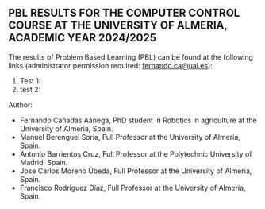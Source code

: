 ## PBL RESULTS FOR THE COMPUTER CONTROL COURSE AT THE UNIVERSITY OF ALMERIA, ACADEMIC YEAR 2024/2025

The results of Problem Based Learning (PBL) can be found at the following links (administrator permission required: fernando.ca@ual.es):

1. Test 1: 
2. test 2: 

Author: 
 - Fernando Cañadas Aánega, PhD student in Robotics in agriculture at the University of Almeria, Spain.
 - Manuel Berenguel Soria, Full Professor at the University of Almeria, Spain.
 - Antonio Barrientos Cruz, Full Professor at the Polytechnic University of Madrid, Spain.
 - Jose Carlos Moreno Úbeda, Full Professor at the University of Almeria, Spain.
 - Francisco Rodríguez Díaz, Full Professor at the University of Almeria, Spain.
